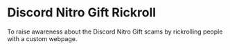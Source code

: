 # Discord Nitro Gift Rickroll
To raise awareness about the Discord Nitro Gift scams by rickrolling people with a custom webpage.
